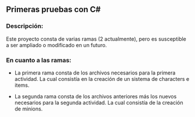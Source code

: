 ## Primeras pruebas con C#
### Descripción:
  Este proyecto consta de varias ramas (2 actualmente), pero es susceptible a ser ampliado o modificado en un futuro.

### En cuanto a las ramas:

-  La primera rama consta de los archivos necesarios para la primera actividad. La cual consistía en la creación de un sistema de characters e items.

-  La segunda rama consta de los archivos anteriores más los nuevos necesarios para la segunda actividad. La cual consistía de la creación de minions.

